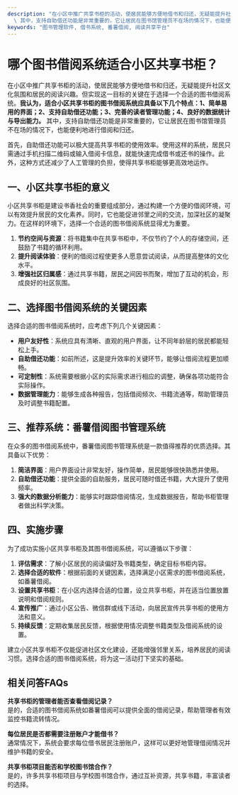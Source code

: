 ```yaml
---
description: "在小区中推广共享书柜的活动，使居民能够方便地借书和归还，无疑能提升社区文化氛围和居民的阅读兴趣。但实现这一目标的关键在于选择一个合适的图书借阅系统。**我认为，适合小区共享书柜的图书借阅系统应具备以下几个特点：1、简单易用的界面；2、支持自助借还功能；3、完善的读者管理功能；4、良好的数据统计与导出能力。**\
  \ 其中，支持自助借还功能是非常重要的，它让居民在图书馆管理员不在场的情况下，也能便利地进行借阅和归还。"
keywords: "图书管理软件, 借书系统, 番薯借阅, 阅读共享平台"
---
```

# 哪个图书借阅系统适合小区共享书柜？

在小区中推广共享书柜的活动，使居民能够方便地借书和归还，无疑能提升社区文化氛围和居民的阅读兴趣。但实现这一目标的关键在于选择一个合适的图书借阅系统。**我认为，适合小区共享书柜的图书借阅系统应具备以下几个特点：1、简单易用的界面；2、支持自助借还功能；3、完善的读者管理功能；4、良好的数据统计与导出能力。** 其中，支持自助借还功能是非常重要的，它让居民在图书馆管理员不在场的情况下，也能便利地进行借阅和归还。

首先，自助借还功能可以极大提高共享书柜的使用效率。使用这样的系统，居民只需通过手机扫描二维码或输入借阅卡信息，就能快速完成借书或还书的操作。此外，这种方式还减少了人工管理的负担，使得共享书柜能够更高效地运作。

## **一、小区共享书柜的意义**

小区共享书柜是建设书香社会的重要组成部分，通过构建一个方便的借阅环境，可以有效提升居民的文化素养。同时，它也能促进邻里之间的交流，加深社区的凝聚力。在这样的环境下，选择一个合适的图书借阅系统显得尤为重要。

1. **节约空间与资源**：将书籍集中在共享书柜中，不仅节约了个人的存储空间，还鼓励了书籍的循环利用。
2. **提升阅读体验**：便利的借阅过程使更多人愿意尝试阅读，从而提高整体的文化水平。
3. **增强社区归属感**：通过共享书籍，居民之间因书而聚，增加了互动的机会，形成良好的社区氛围。

## **二、选择图书借阅系统的关键因素**

选择合适的图书借阅系统时，应考虑下列几个关键因素：

- **用户友好性**：系统应具有清晰、直观的用户界面，让不同年龄层的居民都能轻松上手。
- **自助借还功能**：如前所述，这是提升效率的关键环节，能够让借阅流程更加顺畅。
- **可定制性**：系统需要根据小区的实际需求进行相应的调整，确保各项功能符合实际操作。
- **数据管理能力**：能够生成各种报告，包括借阅频次、书籍流通等，帮助管理员及时调整书籍配置。

## **三、推荐系统：番薯借阅图书管理系统**

在众多的图书借阅系统中，番薯借阅图书管理系统是一款值得推荐的优质选择。其具备以下优势：

1. **简洁界面**：用户界面设计非常友好，操作简单，居民能够很快熟悉并使用。
2. **自助借还功能**：提供全面的自助服务，居民可随时借还书籍，大大提升了使用频率。
3. **强大的数据分析能力**：能够实时跟踪借阅情况，生成数据报告，帮助书柜管理者做出科学决策。

## **四、实施步骤**

为了成功实施小区共享书柜及其图书借阅系统，可以遵循以下步骤：

1. **评估需求**：了解小区居民的阅读偏好及书籍类型，确定目标书柜内容。
2. **选择合适的软件**：根据前面的关键因素，选择满足小区需求的图书借阅系统，如番薯借阅。
3. **设置共享书柜**：在小区内选择合适的位置，设立共享书柜，并在适当位置放置说明和借阅规则。
4. **宣传推广**：通过小区公告、微信群或线下活动，向居民宣传共享书柜的使用方法和意义。
5. **持续反馈**：定期收集居民反馈，根据使用情况调整书籍类型及借阅系统的设置。

建立小区共享书柜不仅能促进社区文化建设，还能增强邻里关系，培养居民的阅读习惯。选择合适的图书借阅系统，将为这一活动打下坚实的基础。

## **相关问答FAQs**

**共享书柜的管理者能否查看借阅记录？**  
是的，合适的图书借阅系统如番薯借阅可以提供全面的借阅记录，帮助管理者有效监控书籍流转情况。

**每位居民是否都需要注册账户才能借书？**  
通常情况下，系统会要求每位借书居民注册账户，这样可以更好地管理借阅情况并维护书籍的安全。

**共享书柜项目能否和学校图书馆合作？**  
是的，许多共享书柜项目与学校图书馆合作，通过互补资源，共享书籍，丰富读者的选择。
